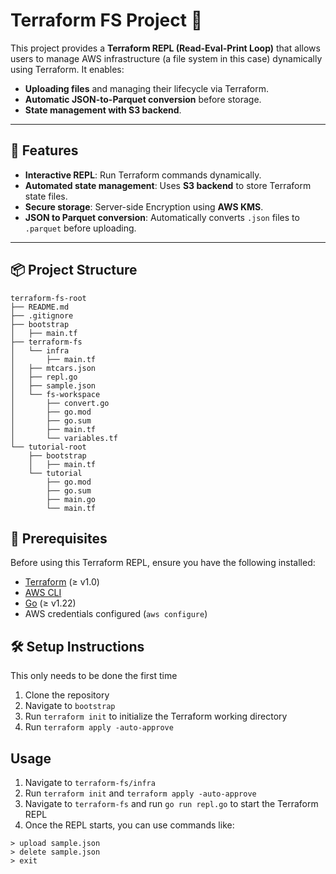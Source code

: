 # Terraform FS Project 🚀

This project provides a **Terraform REPL (Read-Eval-Print Loop)** that allows users to manage AWS infrastructure (a file system in this case) dynamically using Terraform. It enables:
- **Uploading files** and managing their lifecycle via Terraform.
- **Automatic JSON-to-Parquet conversion** before storage.
- **State management with S3 backend**.

---

## 🚀 Features
- **Interactive REPL**: Run Terraform commands dynamically.
- **Automated state management**: Uses **S3 backend** to store Terraform state files.
- **Secure storage**: Server-side Encryption using **AWS KMS**.
- **JSON to Parquet conversion**: Automatically converts `.json` files to `.parquet` before uploading.

---

## 📦 Project Structure

```
terraform-fs-root
├── README.md
├── .gitignore
├── bootstrap
│   ├── main.tf
├── terraform-fs
│   └── infra
│       ├── main.tf
│   ├── mtcars.json
│   ├── repl.go
│   ├── sample.json
│   └── fs-workspace
│       ├── convert.go
│       ├── go.mod
│       ├── go.sum
│       ├── main.tf
│       └── variables.tf
└── tutorial-root
    ├── bootstrap
    │   ├── main.tf
    └── tutorial
        ├── go.mod
        ├── go.sum
        ├── main.go
        └── main.tf
```

## 🔧 Prerequisites
Before using this Terraform REPL, ensure you have the following installed:
- [Terraform](https://developer.hashicorp.com/terraform/downloads) (≥ v1.0)
- [AWS CLI](https://docs.aws.amazon.com/cli/latest/userguide/install-cliv2.html)
- [Go](https://go.dev/doc/install) (≥ v1.22)
- AWS credentials configured (`aws configure`)

## 🛠️ Setup Instructions
This only needs to be done the first time
1. Clone the repository
2. Navigate to `bootstrap`
3. Run `terraform init` to initialize the Terraform working directory
4. Run `terraform apply -auto-approve`

## Usage
1. Navigate to `terraform-fs/infra`
2. Run `terraform init` and `terraform apply -auto-approve`
3. Navigate to `terraform-fs` and run `go run repl.go` to start the Terraform REPL
4. Once the REPL starts, you can use commands like:
```
> upload sample.json
> delete sample.json
> exit
```
